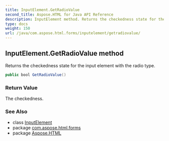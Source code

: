 ```yaml
---
title: InputElement.GetRadioValue
second_title: Aspose.HTML for Java API Reference
description: InputElement method. Returns the checkedness state for the input element with the radio type
type: docs
weight: 150
url: /java/com.aspose.html.forms/inputelement/getradiovalue/
---
```

## InputElement.GetRadioValue method

Returns the checkedness state for the input element with the radio type.

```java
public bool GetRadioValue()
```

### Return Value

The checkedness.

### See Also

* class [InputElement](../)
* package [com.aspose.html.forms](../../../com.aspose.html.forms/)
* package [Aspose.HTML](../../../)
